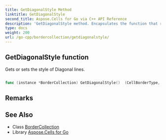 ```yaml
---
title: GetDiagonalStyle Method 
linktitle: GetDiagonalStyle
second_title: Aspose.Cells for Go via C++ API Reference
description: 'GetDiagonalStyle method. Encapsulates the function that represents getdiagonalstyle in Go.'
type: docs
weight: 200
url: /go-cpp/bordercollection/getdiagonalstyle/
---
```


## GetDiagonalStyle function

Gets or sets the style of Diagonal lines.

```go

func (instance *BorderCollection) GetDiagonalStyle()  (CellBorderType,  error) 

```

## Remarks


## See Also

* Class [BorderCollection](../)
* Library [Aspose.Cells for Go](../../)
